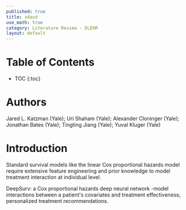 ```yaml
---
published: true
title: sdasd
use_math: true
category: Literature Review - DLEHR
layout: default
---
```


# Table of Contents

* TOC
{:toc}

# Authors

Jared L. Katzman (Yale); Uri Shaham (Yale); Alexander Cloninger (Yale); Jonathan Bates (Yale); Tingting Jiang (Yale); Yuval Kluger (Yale)


# Introduction

Standard survival models like the linear Cox proportional hazards model require extensive feature engineering and prior knowledge to model treatment interaction at individual level.

DeepSurv: a Cox proportional hazards deep neural network
-model interactions between a patient's covariates and treatment effectiveness; personalized treatment recommendations.


